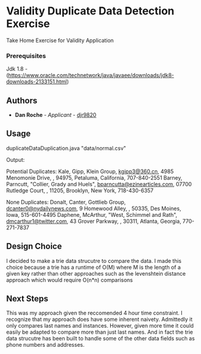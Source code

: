 # Validity Duplicate Data Detection Exercise
Take Home Exercise for Validity Application

### Prerequisites

Jdk 1.8 - (https://www.oracle.com/technetwork/java/javaee/downloads/jdk8-downloads-2133151.html)

## Authors

* **Dan Roche** - *Applicant* - [djr9820](https://github.com/djr9820)

## Usage

duplicateDataDuplication.java "data/normal.csv"

Output:

Potential Duplicates:
	Kale, Gipp, Klein Group, kgipp3@360.cn, 4985 Menomonie Drive, , 94975, Petaluma, California, 707-840-2551
	Barney, Parncutt, "Collier,  Grady and Huels", bparncutta@ezinearticles.com, 07700 Rutledge Court, , 11205, Brooklyn, New York, 718-430-6357

None Duplicates:
	Donalt, Canter, Gottlieb Group, dcanter0@nydailynews.com, 9 Homewood Alley, , 50335, Des Moines, Iowa, 515-601-4495
	Daphene, McArthur, "West,  Schimmel and Rath", dmcarthur1@twitter.com, 43 Grover Parkway, , 30311, Atlanta, Georgia, 770-271-7837
  
## Design Choice

I decided to make a trie data strucutre to compare the data. I made this choice because a trie has a runtime of O(M) where M is the length of a given key rather than other approaches such as the levenshtein distance approach which would require O(n*n) comparisons  
  
## Next Steps
  
This was my approach given the reccomended 4 hour time constraint. I recognize that my approach does have some inherent naivety. Admittedly it only compares last names and instances. However, given more time it could easily be adapted to compare more than just last names. And in fact the trie data strucutre has been built to handle some of the other data fields such as phone numbers and addresses.
  
  
